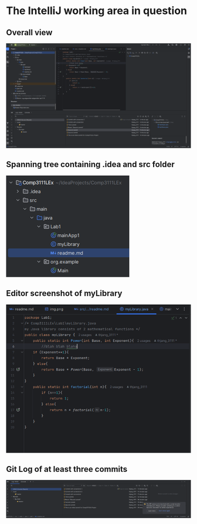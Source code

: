 # The IntelliJ working area in question

## Overall view
![img.png](img.png)

## Spanning tree containing .idea and src folder
![spanning_tree.png](spanning_tree.png)

## Editor screenshot of myLibrary
![editor_myLibrary.png](editor_myLibrary.png)

## Git Log of at least three commits
![git_log_commits_3.png](git_log_commits_3.png)

